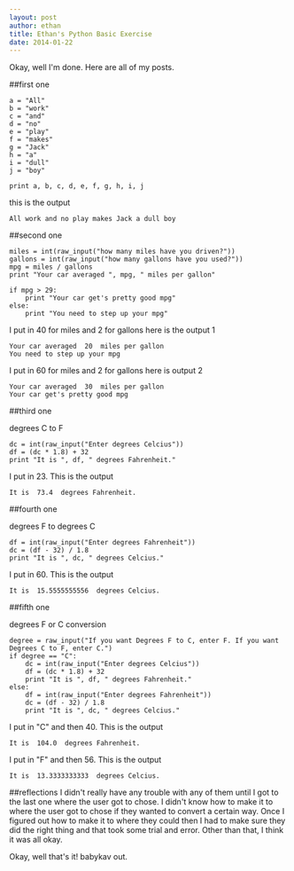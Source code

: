 ```yaml
---
layout: post 
author: ethan
title: Ethan's Python Basic Exercise
date: 2014-01-22
---
```


Okay, well I'm done. Here are all of my posts. 

##first one 

```
a = "All"
b = "work"
c = "and" 
d = "no" 
e = "play"
f = "makes" 
g = "Jack" 
h = "a"
i = "dull"
j = "boy" 

print a, b, c, d, e, f, g, h, i, j
```

this is the output 

```
All work and no play makes Jack a dull boy
```

##second one 

```
miles = int(raw_input("how many miles have you driven?"))
gallons = int(raw_input("how many gallons have you used?"))
mpg = miles / gallons
print "Your car averaged ", mpg, " miles per gallon"

if mpg > 29:
	print "Your car get's pretty good mpg"
else:
	print "You need to step up your mpg" 
```

I put in 40 for miles and 2 for gallons 
here is the output 1

```
Your car averaged  20  miles per gallon
You need to step up your mpg
```

I put in 60 for miles and 2 for gallons 
here is output 2

```
Your car averaged  30  miles per gallon
Your car get's pretty good mpg
```

##third one 

degrees C to F

```
dc = int(raw_input("Enter degrees Celcius"))
df = (dc * 1.8) + 32
print "It is ", df, " degrees Fahrenheit."
```

I put in 23. This is the output

```
It is  73.4  degrees Fahrenheit.
```

##fourth one 

degrees F to degrees C

```
df = int(raw_input("Enter degrees Fahrenheit"))
dc = (df - 32) / 1.8
print "It is ", dc, " degrees Celcius."
```

I put in 60. This is the output

```
It is  15.5555555556  degrees Celcius.
```

##fifth one 

degrees F or C conversion 

```
degree = raw_input("If you want Degrees F to C, enter F. If you want Degrees C to F, enter C.")
if degree == "C":
	dc = int(raw_input("Enter degrees Celcius"))
	df = (dc * 1.8) + 32
	print "It is ", df, " degrees Fahrenheit."
else:
	df = int(raw_input("Enter degrees Fahrenheit"))
	dc = (df - 32) / 1.8
	print "It is ", dc, " degrees Celcius."
```

I put in "C" and then 40. This is the output 

```
It is  104.0  degrees Fahrenheit.
```

I put in "F" and then 56. This is the output

```
It is  13.3333333333  degrees Celcius.
```

##reflections 
I didn't really have any trouble with any of them until I got to the last one where the user got to chose. 
I didn't know how to make it to where the user got to chose if they wanted to convert a certain way. Once
I figured out how to make it to where they could then I had to make sure they did the right thing and that
took some trial and error. Other than that, I think it was all okay. 

Okay, well that's it! 
babykav out. 
